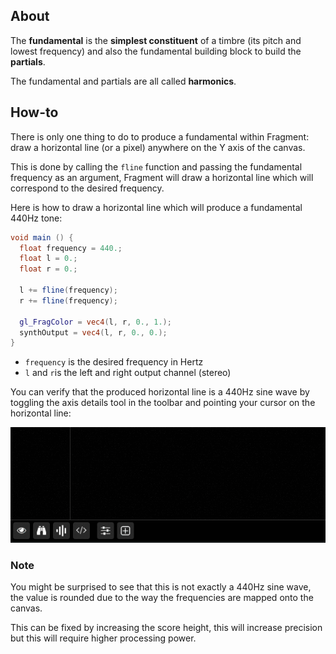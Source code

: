 ## About

The **fundamental** is the **simplest constituent** of a timbre (its pitch and lowest frequency) and also the fundamental building block to build the **partials**.

The fundamental and partials are all called **harmonics**.

## How-to

There is only one thing to do to produce a fundamental within Fragment: draw a horizontal line (or a pixel) anywhere on the Y axis of the canvas.

This is done by calling the `fline` function and passing the fundamental frequency as an argument, Fragment will draw a horizontal line which will correspond to the desired frequency.

Here is how to draw a horizontal line which will produce a fundamental 440Hz tone:

```glsl
void main () {
  float frequency = 440.;
  float l = 0.;
  float r = 0.;

  l += fline(frequency);
  r += fline(frequency);

  gl_FragColor = vec4(l, r, 0., 1.);
  synthOutput = vec4(l, r, 0., 0.);
}
```

- `frequency` is the desired frequency in Hertz
- `l` and `r`is the left and right output channel (stereo)

You can verify that the produced horizontal line is a 440Hz sine wave by toggling the axis details tool in the toolbar and pointing your cursor on the horizontal line:

![Axis details tool](gifs/freq_details.gif)

### Note

You might be surprised to see that this is not exactly a 440Hz sine wave, the value is rounded due to the way the frequencies are mapped onto the canvas.

This can be fixed by increasing the score height, this will increase precision but this will require higher processing power.